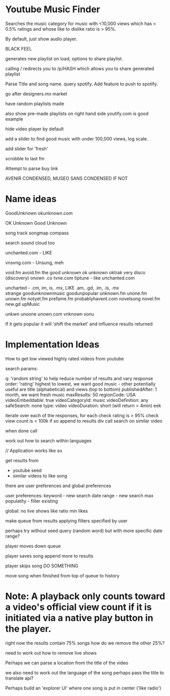 # Youtube Music Finder

Searches the music category for music with <10,000 views which has < 0.5% ratings and whose like to dislike ratio is > 95%.

By default, just show audio player.

BLACK FEEL

generates new playlist on load, options to share playlist.

calling / redirects you to 
/p/HASH which allows you to share generated playlist

Parse Title and song name. query spotify. Add feature to push to spotify.

go after designers.mx market

have random playlists made

also show pre-made playlists on right hand side
youtify.com is good example

hide video player by default

add a slider to find good music with under 100,000 views, log scale.

add slider for 'fresh'

scrobble to last fm

Attempt to parse buy link

AVENIR CONDENSED, MUSEO SANS CONDENSED IF NOT

# Name ideas

GoodUnknown
okunknown.com

OK Unknown
Good Unknown

song track
songmap 
compass

search sound cloud too

unchanted.com - LIKE

vnsvng.com - Unsung, meh

void.fm
avoid.fm
the good unknown
ok unknown 
oktrak
very disco (discovery)
onown .co
tvne.com
tiptune - like
unchanted.com

uncharted - .cm, im, is, .mx, LIKE .am, .gd, .im, .is, .mx	
strange
goodunknownmusic
goodunpopular
unknown.fm
unone.fm
unown.fm
notyet.fm
prefame.fm
probablyhavent.com
novelsong
novel.fm
new.gd
upMusic

unkwn
unoone
unown.com
vnknown
sonu

If it gets popular it will 'shift the market' and influence results returned

# Implementation Ideas

How to get low viewed highly rated videos from youtube

search params:

q: 'random string' to help reduce number of results and vary response
order: 'rating' highest to lowest, we want good music
	- other potentially useful are title (alphabetical) and views (top to bottom)
publishedAfter: 1 month, we want fresh music
maxResults: 50
regionCode: USA
videoEmbeddable: true
videoCategoryId: music
videoDefinition: any
safeSearch: none
type: video
videoDuration: short (will return < 4min) eek

iterate over each of the responses, 
		for each check rating is > 95%
		check view count is < 100k
		if so
			append to results div
			call search on similar video

when done call 

work out how to search within languages

// Application works like so

get results from 
   - youtube seed
   - similar videos to like song

there are user preferences and global preferences

user preferences:
   keyword - new search
   date range - new search
   max populatity - filter existing

global:
   no live shows 
   like ratio
   min likes

make queue from results applying filters specified by user

perhaps try without seed query (random word) but with more specific date range?

player moves down queue

player saves song
   append more to results

player skips song
   DO SOMETHING

move song when finished from top of queue to history

# Note: A playback only counts toward a video's official view count if it is initiated via a native play button in the player.

right now the results contain 75% songs
how do we remove the other 25%?

need to work out how to remove  live shows

Perhaps we can parse a location from the title of the video

we also need to work out the language of the song
perhaps pass the title to translate api?


Perhaps build an 'explorer UI' 
where one song is put in center ('like radio')
